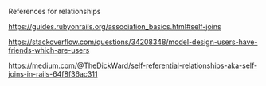 References for relationships

https://guides.rubyonrails.org/association_basics.html#self-joins

https://stackoverflow.com/questions/34208348/model-design-users-have-friends-which-are-users

https://medium.com/@TheDickWard/self-referential-relationships-aka-self-joins-in-rails-64f8f36ac311
